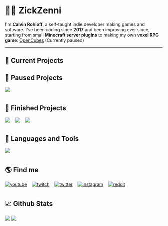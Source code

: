 # 🧑‍💻 ZickZenni

I'm **Calvin Rohloff**, a self-taught indie developer making games and software. I've been coding since **2017** and been improving ever since, starting from small **Minecraft server plugins** to making my own **voxel RPG game**: [OpenCubes](https://github.com/ZickZenni/OpenCubes) (Currently paused)

---

## 📂 Current Projects

## 📁 Paused Projects

<div style="display: flex; flex-direction: row; gap: 1rem;">
    <a href="https://github.com/ZickZenni/OpenCubes">
        <img src="https://github-readme-stats.vercel.app/api/pin/?username=zickzenni&repo=OpenCubes&theme=tokyonight" />
    </a>
</div>

#

## 📁 Finished Projects

<div style="display: flex; flex-direction: row; gap: 1rem;">
    <a href="https://github.com/ZickZenni/cinemamodfix">
        <img src="https://github-readme-stats.vercel.app/api/pin/?username=zickzenni&repo=cinemamodfix&theme=tokyonight" />
    </a>
    <a href="https://github.com/ZickZenni/discord-booru">
        <img src="https://github-readme-stats.vercel.app/api/pin/?username=zickzenni&repo=discord-booru&theme=tokyonight" />
    </a>
    <a href="https://github.com/ZickZenni/TypeCord">
        <img src="https://github-readme-stats.vercel.app/api/pin/?username=zickzenni&repo=TypeCord&theme=tokyonight" />
    </a>
</div>

#

## 🔧 Languages and Tools

<img src="https://skillicons.dev/icons?i=java,py,cs,ts,js,nodejs,unity,idea,vscode,postman,stackoverflow,git,discord,twitter,instagram" />

#

## 🌎 Find me

<div style="display: flex; flex-direction: row; gap: 1rem;">
    <a href="https://youtube.com/ZickZenniYT">
        <img alt="youtube" title="YouTube" src="https://custom-icon-badges.demolab.com/badge/-YouTube-plum?style=for-the-badge&logo=comment-discussion&logoColor=black&color=CE4630"/>
    </a>
    <a href="https://twitch.tv/ZickZenni">
        <img alt="twitch" title="Twitch" src="https://custom-icon-badges.demolab.com/badge/-Twitch-plum?style=for-the-badge&logo=comment-discussion&logoColor=black&color=6441a5"/>
    </a>
    <a href="https://twitter.com/ZickZenni">
        <img alt="twitter" title="Twitter" src="https://custom-icon-badges.demolab.com/badge/-Twitter-plum?style=for-the-badge&logo=comment-discussion&logoColor=black&color=1DA1F2 "/>
    </a>
    <a href="https://instagram.com/ZickZenni">
        <img alt="instagram" title="Instagram" src="https://custom-icon-badges.demolab.com/badge/-Instagram-plum?style=for-the-badge&logo=comment-discussion&logoColor=black&color=cd486b"/>
    </a>
    <a href="https://reddit.com/user/ZickZenni">
        <img alt="reddit" title="Reddit" src="https://custom-icon-badges.demolab.com/badge/-Reddit-plum?style=for-the-badge&logo=comment-discussion&logoColor=black&color=FF4500"/>
    </a>
</div>

#

## 📈 Github Stats

<img align="top" src="https://github-readme-stats.vercel.app/api/top-langs/?username=zickzenni&theme=tokyonight&show_icons=true&layout=compact" />
<img align="top" src="https://github-readme-stats.vercel.app/api?username=zickzenni&show_icons=true&theme=tokyonight" />
